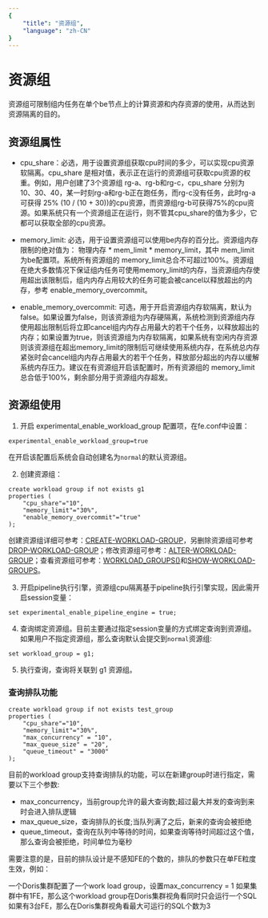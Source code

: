 ```yaml
---
{
    "title": "资源组",
    "language": "zh-CN"
}
---
```


<!--
Licensed to the Apache Software Foundation (ASF) under one
or more contributor license agreements.  See the NOTICE file
distributed with this work for additional information
regarding copyright ownership.  The ASF licenses this file
to you under the Apache License, Version 2.0 (the
"License"); you may not use this file except in compliance
with the License.  You may obtain a copy of the License at

  http://www.apache.org/licenses/LICENSE-2.0

Unless required by applicable law or agreed to in writing,
software distributed under the License is distributed on an
"AS IS" BASIS, WITHOUT WARRANTIES OR CONDITIONS OF ANY
KIND, either express or implied.  See the License for the
specific language governing permissions and limitations
under the License.
-->

# 资源组

<version since="dev"></version>

资源组可限制组内任务在单个be节点上的计算资源和内存资源的使用，从而达到资源隔离的目的。

## 资源组属性

* cpu_share：必选，用于设置资源组获取cpu时间的多少，可以实现cpu资源软隔离。cpu_share 是相对值，表示正在运行的资源组可获取cpu资源的权重。例如，用户创建了3个资源组 rg-a、rg-b和rg-c，cpu_share 分别为 10、30、40，某一时刻rg-a和rg-b正在跑任务，而rg-c没有任务，此时rg-a可获得 25% (10 / (10 + 30))的cpu资源，而资源组rg-b可获得75%的cpu资源。如果系统只有一个资源组正在运行，则不管其cpu_share的值为多少，它都可以获取全部的cpu资源。

* memory_limit: 必选，用于设置资源组可以使用be内存的百分比。资源组内存限制的绝对值为： 物理内存 * mem_limit * memory_limit，其中 mem_limit 为be配置项。系统所有资源组的 memory_limit总合不可超过100%。资源组在绝大多数情况下保证组内任务可使用memory_limit的内存，当资源组内存使用超出该限制后，组内内存占用较大的任务可能会被cancel以释放超出的内存，参考 enable_memory_overcommit。

* enable_memory_overcommit: 可选，用于开启资源组内存软隔离，默认为false。如果设置为false，则该资源组为内存硬隔离，系统检测到资源组内存使用超出限制后将立即cancel组内内存占用最大的若干个任务，以释放超出的内存；如果设置为true，则该资源组为内存软隔离，如果系统有空闲内存资源则该资源组在超出memory_limit的限制后可继续使用系统内存，在系统总内存紧张时会cancel组内内存占用最大的若干个任务，释放部分超出的内存以缓解系统内存压力。建议在有资源组开启该配置时，所有资源组的 memory_limit 总合低于100%，剩余部分用于资源组内存超发。

## 资源组使用

1. 开启 experimental_enable_workload_group 配置项，在fe.conf中设置：
```
experimental_enable_workload_group=true
```
在开启该配置后系统会自动创建名为`normal`的默认资源组。

2. 创建资源组：
```
create workload group if not exists g1
properties (
    "cpu_share"="10",
    "memory_limit"="30%",
    "enable_memory_overcommit"="true"
);
```
创建资源组详细可参考：[CREATE-WORKLOAD-GROUP](../sql-manual/sql-reference/Data-Definition-Statements/Create/CREATE-WORKLOAD-GROUP.md)，另删除资源组可参考[DROP-WORKLOAD-GROUP](../sql-manual/sql-reference/Data-Definition-Statements/Drop/DROP-WORKLOAD-GROUP.md)；修改资源组可参考：[ALTER-WORKLOAD-GROUP](../sql-manual/sql-reference/Data-Definition-Statements/Alter/ALTER-WORKLOAD-GROUP.md)；查看资源组可参考：[WORKLOAD_GROUPS()](../sql-manual/sql-functions/table-functions/workload-group.md)和[SHOW-WORKLOAD-GROUPS](../sql-manual/sql-reference/Show-Statements/SHOW-WORKLOAD-GROUPS.md)。

3. 开启pipeline执行引擎，资源组cpu隔离基于pipeline执行引擎实现，因此需开启session变量：
```
set experimental_enable_pipeline_engine = true;
```

4. 查询绑定资源组。目前主要通过指定session变量的方式绑定查询到资源组。如果用户不指定资源组，那么查询默认会提交到`normal`资源组:
```
set workload_group = g1;
```

5. 执行查询，查询将关联到 g1 资源组。

### 查询排队功能
```
create workload group if not exists test_group
properties (
    "cpu_share"="10",
    "memory_limit"="30%",
    "max_concurrency" = "10",
    "max_queue_size" = "20",
    "queue_timeout" = "3000"
);
```
目前的workload group支持查询排队的功能，可以在新建group时进行指定，需要以下三个参数:
* max_concurrency，当前group允许的最大查询数;超过最大并发的查询到来时会进入排队逻辑
* max_queue_size，查询排队的长度;当队列满了之后，新来的查询会被拒绝
* queue_timeout，查询在队列中等待的时间，如果查询等待时间超过这个值，那么查询会被拒绝，时间单位为毫秒

需要注意的是，目前的排队设计是不感知FE的个数的，排队的参数只在单FE粒度生效，例如：

一个Doris集群配置了一个work load group，设置max_concurrency = 1
如果集群中有1FE，那么这个workload group在Doris集群视角看同时只会运行一个SQL
如果有3台FE，那么在Doris集群视角看最大可运行的SQL个数为3